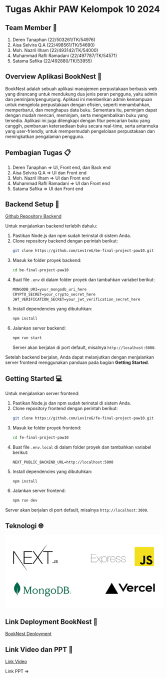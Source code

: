 # Tugas Akhir PAW Kelompok 10 2024

## Team Member  👤

1. Deren Tanaphan (22/503261/TK/54976)
2. Aisa Selvira Q.A (22/498561/TK/54690)
3. Moh. Nazril Ilham (22/493142/TK/54000)
4. Muhammad Rafli Ramadani (22/497787/TK/54571)
5. Satama Safika (22/492880/TK/53955)

## Overview Aplikasi BookNest 📖

BookNest adalah sebuah aplikasi manajemen perpustakaan berbasis web yang dirancang untuk mendukung dua jenis peran pengguna, yaitu admin dan peminjam/pengunjung. Aplikasi ini memberikan admin kemampuan untuk mengelola perpustakaan dengan efisien, seperti menambahkan, memperbarui, dan menghapus data buku. Sementara itu, peminjam dapat dengan mudah mencari, meminjam, serta mengembalikan buku yang tersedia. Aplikasi ini juga dilengkapi dengan fitur pencarian buku yang canggih, pembaruan ketersediaan buku secara real-time, serta antarmuka yang user-friendly, untuk mempermudah pengelolaan perpustakaan dan meningkatkan pengalaman pengguna.

## Pembagian Tugas 📋

1. Deren Tanaphan => UI, Front end, dan Back end
2. Aisa Selvira Q.A => UI dan Front end
3. Moh. Nazril Ilham => UI dan Front end
4. Muhammad Rafli Ramadani => UI dan Front end
5. Satama Safika => UI dan Front end

## Backend Setup 🔧

[Github Repository Backend](https://github.com/Lev1reG/be-final-project-paw10)

Untuk menjalankan backend terlebih dahulu:

1. Pastikan Node.js dan npm sudah terinstal di sistem Anda.
2. Clone repository backend dengan perintah berikut:
   ```bash
   git clone https://github.com/Lev1reG/be-final-project-paw10.git
   ```
3. Masuk ke folder proyek backend:
   ```bash
   cd be-final-project-paw10
   ```
4. Buat file `.env` di dalam folder proyek dan tambahkan variabel berikut:
   ```env
   MONGODB_URI=your_mongodb_uri_here
   CRYPTO_SECRET=your_crypto_secret_here
   JWT_VERIFICATION_SECRET=your_jwt_verification_secret_here
   ```
5. Install dependencies yang dibutuhkan:
   ```bash
   npm install
   ```
6. Jalankan server backend:
   ```bash
   npm run start
   ```
   Server akan berjalan di port default, misalnya `http://localhost:5000`.

Setelah backend berjalan, Anda dapat melanjutkan dengan menjalankan server frontend menggunakan panduan pada bagian **Getting Started**.

## Getting Started 💻

Untuk menjalankan server frontend:

1. Pastikan Node.js dan npm sudah terinstal di sistem Anda.
2. Clone repository frontend dengan perintah berikut:
   ```bash
   git clone https://github.com/Lev1reG/fe-final-project-paw10.git
   ```
3. Masuk ke folder proyek frontend:
   ```bash
   cd fe-final-project-paw10
   ```
4. Buat file `.env.local` di dalam folder proyek dan tambahkan variabel berikut:
   ```env
   NEXT_PUBLIC_BACKEND_URL=http://localhost:5000
   ```
5. Install dependencies yang dibutuhkan:
   ```bash
   npm install
   ```
6. Jalankan server frontend:
   ```bash
   npm run dev
   ```

Server akan berjalan di port default, misalnya `http://localhost:3000`.

## Teknologi 🌐
![Tools](Tools.png)

##  Link Deployment BookNest 🔗
[BookNest Deployment](https://www.booknest.web.id/)


##  Link Video dan PPT 🔗

[Link Video](https://drive.google.com/drive/folders/1I4WM3vfKYiDnzmn7u58MaKwb_DzlUuJH?usp=sharing)

Link PPT =>






























